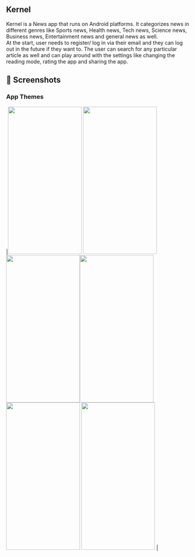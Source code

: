 ## Kernel
Kernel is a News app that runs on Android platforms. It categorizes news in different genres like Sports news, Health news, Tech news, Science news, Business news, Entertainment news and general news as well.  
At the start, user needs to register/ log in via their email and they can log out in the future if they want to. The user can search for any particular article as well and can play around with the settings like changing the reading mode, rating the app and sharing the app. 

## 📱 Screenshots
### App Themes

|<img src = "https://user-images.githubusercontent.com/95130870/169842067-4cb0a50b-e79e-4400-bcee-814e4e780358.jpg"  width="200" height="400" /> <img src = "https://user-images.githubusercontent.com/95130870/169843007-aadd051e-8cf5-4025-ac11-2bd74af7ee5c.jpg" width = "200" height = "400"/> <img src = "https://user-images.githubusercontent.com/95130870/169843020-254e11de-a7a6-4a03-acd7-1f1aec7a58a4.jpg" width = "200" height = "400"/><img src = "https://user-images.githubusercontent.com/95130870/169843044-41b8b3ba-80b1-4814-8f47-ab1aa4bf7ccd.jpg" width = "200" height = "400"/> <img src = "https://user-images.githubusercontent.com/95130870/169843065-7c4ec19e-20da-4991-a83a-70931f572381.jpg" width = "200" height = "400"/> 
<img src = "https://user-images.githubusercontent.com/95130870/169843083-e1fbf4b7-b9f2-429c-a5a1-66b63ccdb693.jpg" width = "200"
height = "400"/> |
